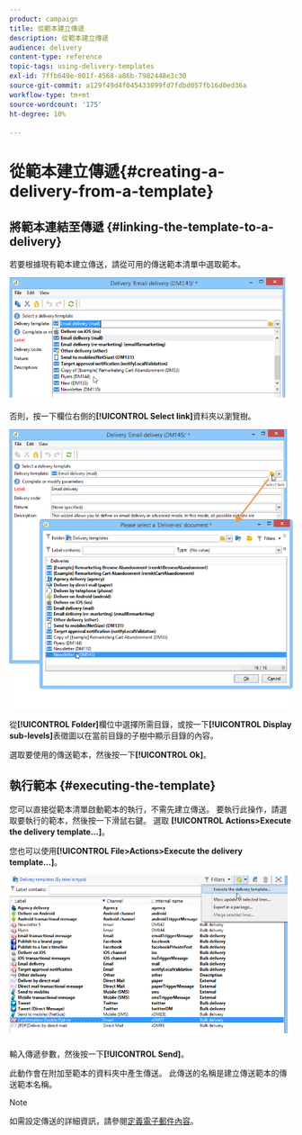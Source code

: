 ```yaml
---
product: campaign
title: 從範本建立傳遞
description: 從範本建立傳遞
audience: delivery
content-type: reference
topic-tags: using-delivery-templates
exl-id: 7ffb649e-801f-4568-a86b-7982448e3c30
source-git-commit: a129f49d4f045433899fd7fdbd057fb16d0ed36a
workflow-type: tm+mt
source-wordcount: '175'
ht-degree: 10%

---
```


# 從範本建立傳遞{#creating-a-delivery-from-a-template}

## 將範本連結至傳遞 {#linking-the-template-to-a-delivery}

若要根據現有範本建立傳送，請從可用的傳送範本清單中選取範本。

![](assets/s_ncs_user_wizard_select_template.png)

否則，按一下欄位右側的&#x200B;**[!UICONTROL Select link]**&#x200B;資料夾以瀏覽樹。

![](assets/s_ncs_user_wizard_choose_link.png)

從&#x200B;**[!UICONTROL Folder]**&#x200B;欄位中選擇所需目錄，或按一下&#x200B;**[!UICONTROL Display sub-levels]**&#x200B;表徵圖以在當前目錄的子樹中顯示目錄的內容。

選取要使用的傳送範本，然後按一下&#x200B;**[!UICONTROL Ok]**。

## 執行範本 {#executing-the-template}

您可以直接從範本清單啟動範本的執行，不需先建立傳送。 要執行此操作，請選取要執行的範本，然後按一下滑鼠右鍵。 選取 **[!UICONTROL Actions>Execute the delivery template...]**。

您也可以使用&#x200B;**[!UICONTROL File>Actions>Execute the delivery template...]**。

![](assets/s_ncs_user_template_execute_menu.png)

輸入傳遞參數，然後按一下&#x200B;**[!UICONTROL Send]**。

此動作會在附加至範本的資料夾中產生傳送。 此傳送的名稱是建立傳送範本的傳送範本名稱。

>[!NOTE]
>
>如需設定傳送的詳細資訊，請參閱[定義電子郵件內容](defining-the-email-content.md)。
